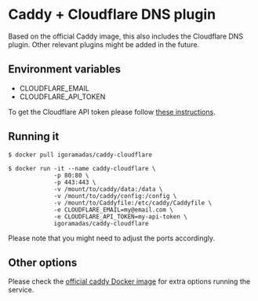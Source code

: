 # Caddy + Cloudflare DNS plugin

Based on the official Caddy image, this also includes the Cloudflare DNS plugin. Other relevant plugins might be added in the future.

## Environment variables

- CLOUDFLARE_EMAIL
- CLOUDFLARE_API_TOKEN

To get the Cloudflare API token please follow [these instructions](https://support.cloudflare.com/hc/en-us/articles/200167836-Managing-API-Tokens-and-Keys).

## Running it

    $ docker pull igoramadas/caddy-cloudflare

    $ docker run -it --name caddy-cloudflare \
                 -p 80:80 \
                 -p 443:443 \
                 -v /mount/to/caddy/data:/data \
                 -v /mount/to/caddy/config:/config \
                 -v /mount/to/Caddyfile:/etc/caddy/Caddyfile \
                 -e CLOUDFLARE_EMAIL=my@email.com \
                 -e CLOUDFLARE_API_TOKEN=my-api-token \
                 igoramadas/caddy-cloudflare

Please note that you might need to adjust the ports accordingly.

## Other options

Please check the [official caddy Docker image](https://hub.docker.com/_/caddy) for extra options running the service.
